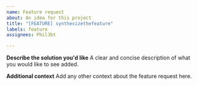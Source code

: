 ```yaml
---
name: Feature request
about: An idea for this project
title: "[FEATURE] synthesizethefeature"
labels: feature
assignees: PhilJbt

---
```


**Describe the solution you'd like**
A clear and concise description of what you would like to see added.

**Additional context**
Add any other context about the feature request here.
